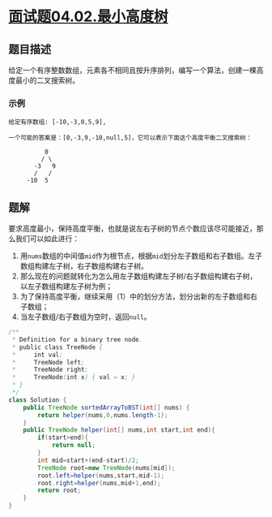 # [面试题04.02.最小高度树](https://leetcode-cn.com/problems/minimum-height-tree-lcci/)
## 题目描述
给定一个有序整数数组，元素各不相同且按升序排列，编写一个算法，创建一棵高度最小的二叉搜索树。
### 示例
```
给定有序数组: [-10,-3,0,5,9],

一个可能的答案是：[0,-3,9,-10,null,5]，它可以表示下面这个高度平衡二叉搜索树：

          0 
         / \ 
       -3   9 
       /   / 
     -10  5 
```
## 题解
要求高度最小，保持高度平衡，也就是说左右子树的节点个数应该尽可能接近，那么我们可以如此进行：
1. 用`nums`数组的中间值`mid`作为根节点，根据`mid`划分左子数组和右子数组。左子数组构建左子树，右子数组构建右子树。
2. 那么现在的问题就转化为怎么用左子数组构建左子树/右子数组构建右子树，以左子数组构建左子树为例；
3. 为了保持高度平衡，继续采用（1）中的划分方法，划分出新的左子数组和右子数组；
4. 当左子数组/右子数组为空时，返回`null`。

```java
/**
 * Definition for a binary tree node.
 * public class TreeNode {
 *     int val;
 *     TreeNode left;
 *     TreeNode right;
 *     TreeNode(int x) { val = x; }
 * }
 */
class Solution {
    public TreeNode sortedArrayToBST(int[] nums) {
        return helper(nums,0,nums.length-1);
    }
    public TreeNode helper(int[] nums,int start,int end){
        if(start>end){
            return null;
        }
        int mid=start+(end-start)/2;
        TreeNode root=new TreeNode(nums[mid]);
        root.left=helper(nums,start,mid-1);
        root.right=helper(nums,mid+1,end);
        return root;
    }
}
```
